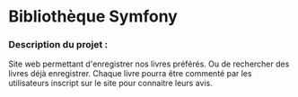 # Bibliothèque Symfony

### Description du projet :
Site web permettant d'enregistrer nos livres préférés. Ou de rechercher des livres déjà enregistrer.
Chaque livre pourra être commenté par les utilisateurs inscript sur le site pour connaitre leurs avis.